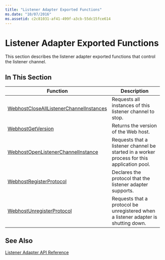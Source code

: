 ```yaml
---
title: "Listener Adapter Exported Functions"
ms.date: "10/07/2016"
ms.assetid: c2c81031-af41-499f-a3cb-55dc15fce614
---
```

# Listener Adapter Exported Functions
This section describes the listener adapter exported functions that control the listener channel.  
  
## In This Section  
  
|Function|Description|  
|--------------|-----------------|  
|[WebhostCloseAllListenerChannelInstances](../../web-development-reference\native-code-api-reference/webhostclosealllistenerchannelinstances-function.md)|Requests all instances of this listener channel to stop.|  
|[WebhostGetVersion](../../web-development-reference\native-code-api-reference/webhostgetversion-function.md)|Returns the version of the Web host.|  
|[WebhostOpenListenerChannelInstance](../../web-development-reference\native-code-api-reference/webhostopenlistenerchannelinstance-function.md)|Requests that a listener channel be started in a worker process for this application pool.|  
|[WebhostRegisterProtocol](../../web-development-reference\native-code-api-reference/webhostregisterprotocol-function.md)|Declares the protocol that the listener adapter supports.|  
|[WebhostUnregisterProtocol](../../web-development-reference\native-code-api-reference/webhostunregisterprotocol-function.md)|Requests that a protocol be unregistered when a listener adapter is shutting down.|  
  
## See Also  
 [Listener Adapter API Reference](../../web-development-reference\native-code-api-reference/listener-adapter-api-reference.md)